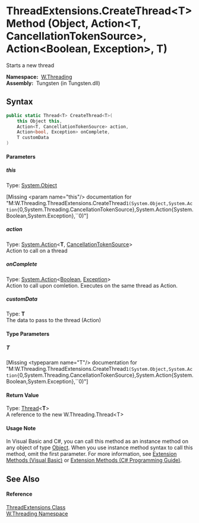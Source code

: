 ThreadExtensions.CreateThread&lt;T> Method (Object, Action&lt;T, CancellationTokenSource>, Action&lt;Boolean, Exception>, T)
============================================================================================================================
  Starts a new thread

  **Namespace:**  [W.Threading][1]  
  **Assembly:**  Tungsten (in Tungsten.dll)

Syntax
------

```csharp
public static Thread<T> CreateThread<T>(
	this Object this,
	Action<T, CancellationTokenSource> action,
	Action<bool, Exception> onComplete,
	T customData
)

```

#### Parameters

##### *this*
Type: [System.Object][2]  

[Missing &lt;param name="this"/> documentation for "M:W.Threading.ThreadExtensions.CreateThread``1(System.Object,System.Action{``0,System.Threading.CancellationTokenSource},System.Action{System.Boolean,System.Exception},``0)"]


##### *action*
Type: [System.Action][3]&lt;**T**, [CancellationTokenSource][4]>  
Action to call on a thread

##### *onComplete*
Type: [System.Action][3]&lt;[Boolean][5], [Exception][6]>  
Action to call upon comletion. Executes on the same thread as Action.

##### *customData*
Type: **T**  
The data to pass to the thread (Action)

#### Type Parameters

##### *T*

[Missing &lt;typeparam name="T"/> documentation for "M:W.Threading.ThreadExtensions.CreateThread``1(System.Object,System.Action{``0,System.Threading.CancellationTokenSource},System.Action{System.Boolean,System.Exception},``0)"]


#### Return Value
Type: [Thread][7]&lt;**T**>  
A reference to the new W.Threading.Thread&lt;T>
#### Usage Note
In Visual Basic and C#, you can call this method as an instance method on any object of type [Object][2]. When you use instance method syntax to call this method, omit the first parameter. For more information, see [Extension Methods (Visual Basic)][8] or [Extension Methods (C# Programming Guide)][9].

See Also
--------

#### Reference
[ThreadExtensions Class][10]  
[W.Threading Namespace][1]  

[1]: ../README.md
[2]: http://msdn.microsoft.com/en-us/library/e5kfa45b
[3]: http://msdn.microsoft.com/en-us/library/bb549311
[4]: http://msdn.microsoft.com/en-us/library/dd321629
[5]: http://msdn.microsoft.com/en-us/library/a28wyd50
[6]: http://msdn.microsoft.com/en-us/library/c18k6c59
[7]: ../Thread_1/README.md
[8]: http://msdn.microsoft.com/en-us/library/bb384936.aspx
[9]: http://msdn.microsoft.com/en-us/library/bb383977.aspx
[10]: README.md